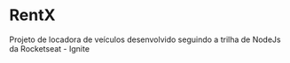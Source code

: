 # RentX
Projeto de locadora de veículos desenvolvido seguindo a trilha de NodeJs da Rocketseat - Ignite

